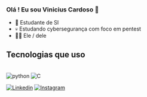 ### Olá ! Eu sou Vinicius Cardoso 🚩

- 🧠 Estudante de SI
- 💀 Estudando cybersegurança com foco em pentest
- 👨‍💻 Ele / dele 

## Tecnologias que uso 
<div style ="display: inline_block"> <br/> 
    <img align="center" alt="python" src="https://img.shields.io/badge/Python-3776AB?style=for-the-badge&logo=python&logoColor=white"> 
    <img align="center" alt="C" src=https://img.shields.io/badge/C-00599C?style=for-the-badge&logo=c&logoColor=white> 

[![Linkedin](https://img.shields.io/badge/LinkedIn-0077B5?style=for-the-badge&logo=linkedin&logoColor=white)](https://www.linkedin.com/in/vinicius-cardoso-306443306/)
[![Instagram](https://img.shields.io/badge/Instagram-E4405F?style=for-the-badge&logo=instagram&logoColor=white)](https://www.instagram.com/vini.offsec/) 

